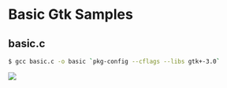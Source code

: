 Basic Gtk Samples
=================

basic.c
-------

```bash
$ gcc basic.c -o basic `pkg-config --cflags --libs gtk+-3.0`
```

![](https://raw.github.com/Wutzara/gnome-university-code-examples/master/src/basic-gtk/images/basic.png)